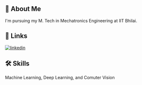 ## 🚀 About Me
I'm pursuing my M. Tech in Mechatronics Engineering at IIT Bhilai.


## 🔗 Links
<!-- [![portfolio](https://img.shields.io/badge/my_portfolio-000?style=for-the-badge&logo=ko-fi&logoColor=white)]() -->
[![linkedin](https://www.linkedin.com/in/mratunjay-singh-1866021b0/)]()
<!-- [![twitter](https://img.shields.io/badge/twitter-1DA1F2?style=for-the-badge&logo=twitter&logoColor=white)]() -->


## 🛠 Skills
Machine Learning, Deep Learning, and Comuter Vision


